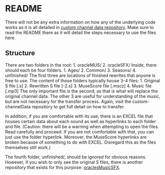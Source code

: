 README
======
There will not be any extra information on how any of the underlying code works as it is all detailed in [custom channel data repository](https://github.com/ZerotoKoops/custom-channelData "custom channel data repository").
Make sure to read the README there as it will detail the steps necessary to use the files here.

Structure
---
There are two folders in the root:
    1. oracleMUS/
    2. oracleSFX/
Inside, there should each be four folders.
    1. Ages/
    2. Common/
    3. Seasons/
    4. unfinished/
The first three are locations of finished rewrites that anyone is free to use.
The content of those folders typically house 3-4 files:
    1. Original S file [.s]
    2. Rewritten S file [-2.s]
    3. MuseScore file [.mscz]
    4. Music file [.mp3]
The only important file is the second, as that is what will replace the original channel data.
The other 3 are useful for understanding of the music, but are not necessary for the transfer process. Again, visit the custom-channelData repository to get full detail on how to transfer.

In addition, if you are comfortable with its use, there is an EXCEL file that houses certain data about each sound as well as hyperlinks to each folder and file.
(Caution: there will be a warning when attempting to open the files. Read carefully and proceed. If you are not comfortable with that, you can just use the folder hyperlink. Moreover, the MuseScore hyperlinks are broken because of something to do with EXCEL. Disregard this as the files themselves still work.)

The fourth folder, unfinished/, should be ignored for obvious reasons.
However, if you wish to only see the original S files, there is another repository that exists for this purpose: [oraclesMusicSFX](https://github.com/ZerotoKoops/oraclesMusicSFX "oraclesMusicSFX").